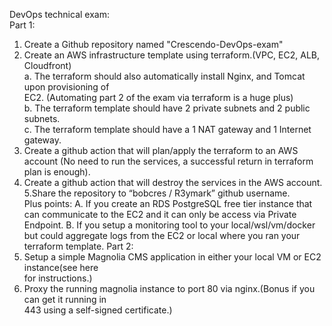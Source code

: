 DevOps technical exam:  
Part 1:  
1. Create a Github repository named "Crescendo-DevOps-exam"  
2. Create an AWS infrastructure template using terraform.(VPC, EC2, ALB, Cloudfront)  
a.  The terraform should also automatically install Nginx, and Tomcat upon provisioning of  
EC2. (Automating part 2 of the exam via terraform is a huge plus)  
b. The terraform template should have 2 private subnets and 2 public subnets.  
c. The terraform template should have a 1 NAT gateway and 1 Internet gateway.  
3. Create a github action that will plan/apply the terraform to an AWS account (No need to 
run the services, a successful return in terraform plan is enough).  
4. Create a github action that will destroy the services in the AWS account.  
5.Share the repository to “bobcres / R3ymark” github username.  
Plus points: 
A. If you create an RDS PostgreSQL free tier instance that can communicate to the EC2 
and it can only be access via Private Endpoint. 
B. If you setup a monitoring tool to your local/wsl/vm/docker but could aggregate logs 
from the EC2 or local where you ran your terraform template. 
Part 2:  
1. Setup a simple Magnolia CMS application in either your local VM or EC2 instance(see 
here  
for instructions.)  
2. Proxy the running magnolia instance to port 80 via nginx.(Bonus if you can get it running 
in  
443 using a self-signed certificate.) 
